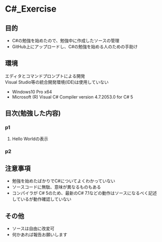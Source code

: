 # C#_Exercise
## 目的
- C#の勉強を始めたので、勉強中に作成したソースの管理
- GitHub上にアップロードし、C#の勉強を始める人のための手助け

## 環境  
エディタとコマンドプロンプトによる開発  
Visual Studio等の統合開発環境(IDE)は使用していない
- Windows10 Pro x64
- Microsoft (R) Visual C# Compiler version 4.7.2053.0 for C# 5

## 目次(勉強した内容)
### p1
1. Hello Worldの表示

### p2

## 注意事項
- 勉強を始めたばかりでC#についてよくわかっていない
- ソースコードに無駄、意味が異なるものもある
- コンパイラが C# 5のため、最新のC# 7.1などの動作はソースになるべく記述しているが動作確認していない

## その他
- ソースは自由に改変可
- 何かあれば報告お願いします
